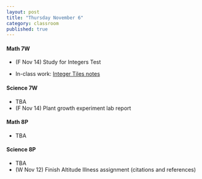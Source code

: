 ```yaml
---
layout: post
title: "Thursday November 6"
category: classroom
published: true
---
```


#### Math 7W
* (F Nov 14) Study for Integers Test  

* In-class work: [Integer Tiles notes](http://drpineda.ca/classroom/notes/Math7/Numbers/IntegerTiles.html#1)

#### Science 7W
* TBA
* (F Nov 14) Plant growth experiment lab report

#### Math 8P
* TBA

#### Science 8P
* TBA
* (W Nov 12) Finish Altitude Illness assignment (citations and references)
